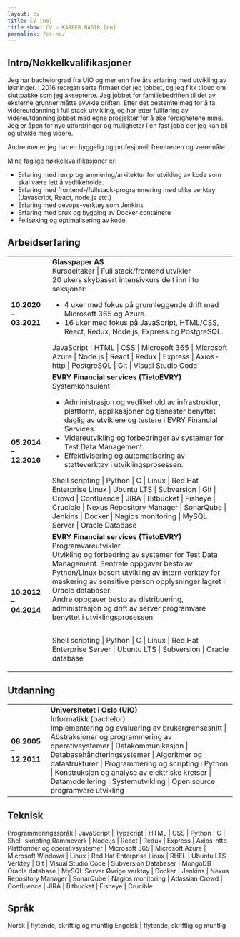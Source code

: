 ```yaml
---
layout: cv
title: CV [no]
title_show: CV – KABEER NASIR [no]
permalink: /cv-no/
---
```


## Intro/Nøkkelkvalifikasjoner

Jeg har bachelorgrad fra UiO og mer enn fire års erfaring med utvikling av løsninger. I 2016 reorganiserte firmaet der jeg jobbet, og jeg fikk tilbud om sluttpakke som jeg aksepterte. Jeg jobbet for familiebedriften til det av eksterne grunner måtte avvikle driften. Etter det bestemte meg for å ta videreutdanning i full stack utvikling, og har etter fullføring av videreutdanning jobbet med egne prosjekter for å øke ferdighetene mine. Jeg er åpen for nye utfordringer og muligheter i en fast jobb der jeg kan bli og utvikle meg videre.

Andre mener jeg har en hyggelig og profesjonell fremtreden og væremåte.

Mine faglige nøkkelkvalifikasjoner er:
* Erfaring med ren programmering/arkitektur for utvikling av kode som skal være lett å vedlikeholde.
* Erfaring med frontend-/fullstack-programmering med ulike verktøy (Javascript, React, node.js etc.)
* Erfaring med devops-verktøy som Jenkins
* Erfaring med bruk og bygging av Docker containere
* Feilsøking og optimalisering av kode.

## Arbeidserfaring

<table>
  <tr>
    <td><strong>10.2020 – 03.2021</strong></td>
    <td>
    <strong>Glasspaper AS</strong><br />
    Kursdeltaker | Full stack/frontend utvikler<br />
    20 ukers skybasert intensivkurs delt inn i to seksjoner:<br />
    <ul>
      <li>4 uker med fokus på grunnleggende drift med Microsoft 365 og Azure.</li>
      <li>16 uker med fokus på JavaScript, HTML/CSS, React, Redux, Node.js, Express og PostgreSQL.</li>
    </ul>
    JavaScript | HTML | CSS | Microsoft 365 | Microsoft Azure | Node.js | React | Redux | Express | Axios-http | PostgreSQL | Git | Visual Studio Code
    </td>
  </tr>
  <tr>
    <td><strong>05.2014 – 12.2016</strong></td>
    <td>
      <strong>EVRY Financial services (TietoEVRY)</strong><br />
      Systemkonsulent
      <ul>
        <li>Administrasjon og vedlikehold av infrastruktur, plattform, applikasjoner og tjenester benyttet daglig av utviklere og testere i EVRY Financial Services.</li>
        <li>Videreutvikling og forbedringer av systemer for Test Data Management.</li>
        <li>Effektivisering og automatisering av støtteverktøy i utviklingsprosessen.</li>
      </ul>
      Shell scripting | Python | C | Linux | Red Hat Enterprise Linux | Ubuntu LTS | Subversion | Git | Crowd | Confluence | JIRA | Bitbucket | Fisheye | Crucible | Nexus Repository Manager | SonarQube | Jenkins | Docker | Nagios monitoring | MySQL Server | Oracle Database
    </td>
  </tr>
  <tr>
    <td><strong>10.2012 – 04.2014</strong></td>
    <td>
      <strong>EVRY Financial services (TietoEVRY)</strong><br />
      Programvareutvikler<br />
      Utvikling og forbedring av systemer for Test Data Management. Sentrale oppgaver besto av Python/Linux basert utvikling av intern verktøy for maskering av sensitive person opplysninger lagret i Oracle databaser.<br />
      Andre oppgaver besto av distribuering, administrasjon og drift av server programvare benyttet i utviklingsprosessen.
      <p style="padding-top: 1em">
        Shell scripting | Python | C | Linux | Red Hat Enterprise Server | Ubuntu LTS | Subversion | Oracle database
      </p>
    </td>
  </tr>
</table>

## Utdanning

<table>
  <tr>
    <td><strong>08.2005 – 12.2011</strong></td>
    <td>
      <strong>Universitetet i Oslo (UiO)</strong><br />
      Informatikk (bachelor)<br />
      Implementering og evaluering av brukergrensesnitt | Abstraksjoner og programmering av operativsystemer | Datakommunikasjon | Databasehåndteringsystemer | Algoritmer og datastrukturer | Programmering og scripting i Python | Konstruksjon og analyse av elektriske kretser | Datamodellering | Systemutvikling | Open source programvare utvikling
    </td>
  </tr>
</table>

## Teknisk

Programmeringsspråk | JavaScript \| Typscript \| HTML \| CSS \| Python \| C \| Shell-skripting
Rammeverk | Node.js \| React \| Redux \| Express \| Axios-http
Plattformer og operativsystemer | Microsoft 365 \| Microsoft Azure \| Microsoft Windows \| Linux \| Red Hat Enterprise Linux \|  RHEL \| Ubuntu LTS
Verktøy | Git \| Visual Studio Code \| Subversion
Databaser | MongoDB \| Oracle database \| MySQL Server
Øvrige verktøy | Docker \| Jenkins \| Nexus Repository Manager \| SonarQube \| Nagios monitoring \| Atlassian Crowd \| Confluence \| JIRA \| Bitbucket \| Fisheye \| Crucible

## Språk

Norsk | flytende, skriftlig og muntlig
Engelsk | flytende, skriftlig og muntlig
